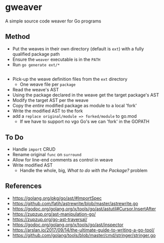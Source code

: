 # gweaver
A simple source code weaver for Go programs

## Method
- Put the weaves in their own directory (default is `ext`) with a fully qualified package path
- Ensure the `weaver` executable is in the `PATH`
- Run `go generate ext/*`

## 
- Pick-up the weave definition files from the `ext` directory
  - One weave file per `package`
- Read the weave's AST
- Using the package declared in the weave get the target package's AST
- Modify the target AST per the weave
- Copy the _entire_ modified package as module to a local 'fork'
- Write the modified AST to the fork
- add a `replace original/module => forked/module` to go.mod
  - If we have to support no vgo Go's we can 'fork' in the GOPATH
  
## To Do
- Handle `import` CRUD
- Rename original `func` on `surround`
- Allow for line-end comments as control in weave
- Write modified AST
  - Handle the whole, big, _What to do with the Package?_ problem
  
## References
- https://golang.org/pkg/go/ast/#ImportSpec
- https://github.com/fatih/astrewrite/blob/master/astrewrite.go
- https://godoc.org/golang.org/x/tools/go/ast/astutil#Cursor.InsertAfter
- https://zupzup.org/ast-manipulation-go/
- https://zupzup.org/go-ast-traversal/
- https://godoc.org/golang.org/x/tools/go/ast/inspector
- https://arslan.io/2017/09/14/the-ultimate-guide-to-writing-a-go-tool/
- https://github.com/golang/tools/blob/master/cmd/stringer/stringer.go

